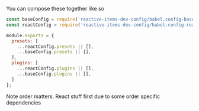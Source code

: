 You can compose these together like so

```javascript
const baseConfig = require('reactive-items-dev-config/babel.config-base');
const reactConfig = require('reactive-items-dev-config/babel.config-react');

module.exports = {
  presets: [
    ...reactConfig.presets || [],
    ...baseConfig.presets || [],
  ],
  plugins: [
    ...reactConfig.plugins || [],
    ...baseConfig.plugins || [],
  ]
};
```

Note order matters.  React stuff first due to some order specific dependencies
